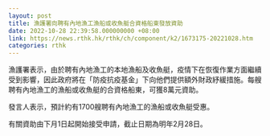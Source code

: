 ```yaml
---
layout: post
title: 漁護署向聘有內地漁工漁船或收魚艇合資格船東發放資助
date: 2022-10-28 22:39:58.000000000 +08:00
link: https://news.rthk.hk/rthk/ch/component/k2/1673175-20221028.htm
categories: rthk
---
```


漁護署表示，由於聘有內地漁工的本地漁船及收魚艇，疫情下在恢復作業方面繼續受到影響，因此政府將在「防疫抗疫基金」下向他們提供額外財政紓緩措施。每艘聘有內地漁工的漁船或收魚艇的合資格船東，可獲8萬元資助。

發言人表示，預計約有1700艘聘有內地漁工的漁船或收魚艇受惠。

有關資助由下月1日起開始接受申請，截止日期為明年2月28日。
